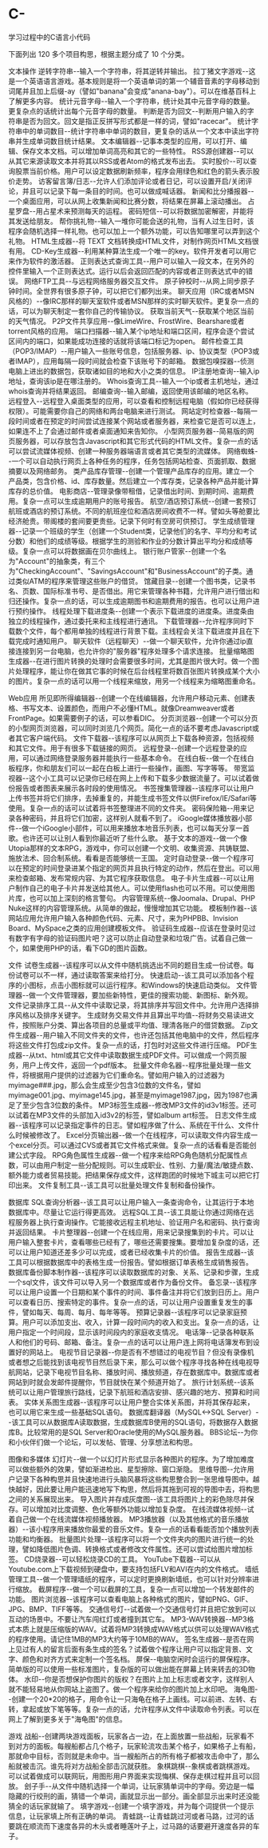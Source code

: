 # C-
学习过程中的C语言小代码

下面列出 120 多个项目构思，根据主题分成了 10 个分类。

文本操作
逆转字符串--输入一个字符串，将其逆转并输出。
拉丁猪文字游戏--这是一个英语语言游戏。基本规则是将一个英语单词的第一个辅音音素的字母移动到词尾并且加上后缀-ay（譬如"banana"会变成"anana-bay"）。可以在维基百科上了解更多内容。
统计元音字母--输入一个字符串，统计处其中元音字母的数量。更复杂点的话统计出每个元音字母的数量。
判断是否为回文--判断用户输入的字符串是否为回文。回文是指正反拼写形式都是一样的词，譬如"racecar"。
统计字符串中的单词数目--统计字符串中单词的数目，更复杂的话从一个文本中读出字符串并生成单词数目统计结果。
文本编辑器--记事本类型的应用，可以打开、编辑、保存文本文档。可以增加单词高亮和其它的一些特性。
RSS源创建器--可以从其它来源读取文本并将其以RSS或者Atom的格式发布出去。
实时股价--可以查询股票当前价格。用户可以设定数据刷新频率，程序会用绿色和红色的箭头表示股价走势。
访客留言簿/日志--允许人们添加评论或者日记，可以设置开启/关闭评论，并且可以记录下每一条目的时间。也可以做成喊话器。
新闻和比分播报器--一个桌面应用，可以从网上收集新闻和比赛分数，将结果在屏幕上滚动播出。
占星罗盘--用占星术来预测每天的运程。
密码短信--可以将数据加密解密，并能将其发送给朋友。
帮你挑礼物--输入一堆你可能会送的礼物，当有人过生日时，该程序会随机选择一样礼物。也可以加上一个额外功能，可以告知哪里可以弄到这个礼物。
HTML生成器--将 TEXT 文档转换成HTML文件，对制作网页HTML文档很有用。
CD-Key生成器--利用某种算法生成一个唯一的key。软件开发者可以用它来作为软件的激活器。
正则表达式查询工具--用户可以输入一段文本，在另外的控件里输入一个正则表达式。运行以后会返回匹配的内容或者正则表达式中的错误。
网络FTP工具--与远程网络服务器交互文件。
原子钟校时--从网上同步原子钟时间。全世界有很多原子钟，可以把它们都列出来。
聊天应用（IRC或者MSN风格的）--像IRC那样的聊天室软件或者MSN那样的实时聊天软件。更复杂一点的话，可以为聊天制定一套你自己的传输协议。
获取当前天气--获取某个地区当前的天气情况。
P2P文件共享应用--像LimeWire、FrostWire、Bearshare或者torrent风格的应用。
端口扫描器--输入某个ip地址和端口区间，程序会逐个尝试区间内的端口，如果能成功连接的话就将该端口标记为open。
邮件检查工具（POP3/IMAP）--用户输入一些账号信息，包括服务器、ip、协议类型（POP3或者IMAP），应用每隔一段时间就会检查下该账号下的邮箱。
数据包嗅探器--侦测电脑上进出的数据包，获取诸如目的地和大小之类的信息。
IP注册地查询--输入ip地址，查询该ip是在哪注册的。
Whois查询工具--输入一个ip或者主机地址，通过whois查询并将结果返回。
邮编查询--输入邮编，返回使用该邮编的地区名称。
远程登入--远程登入桌面类型的应用，可以查看和控制远程电脑（假如你已经获得权限）。可能需要你自己的网络和两台电脑来进行测试。
网站定时检查器--每隔一段时间或者在预定的时间尝试连接某个网站或者服务器，来检查它是否可以连上，如果连不上了会通过邮件或者桌面通知来告知你。
小型网页服务器--简易版的网页服务器，可以存放包含Javascript和其它形式代码的HTML文件。复杂一点的话可以尝试流媒体视频、创建一种服务器端语言或者其它类型的流媒体。
网络蜘蛛--一个可以自动执行网页上各种任务的程序，任务包括网站检查、页面抓取、数据摘要以及网络邮务。
类产品库存管理--创建一个管理产品库存的应用。建立一个产品类，包含价格、id、库存数量。然后建立一个库存类，记录各种产品并能计算库存的总价值。
电影商店--管理录像带租借，记录借出时间、到期时间、逾期费用。复杂一点可以生成逾期用户的账号报告。
航空/酒店预订系统--创建一套预订航班或酒店的预订系统。不同的航班座位和酒店房间收费不一样。譬如头等舱要比经济舱贵。带阁楼的套间要更贵些。记录下何时有空房可供预订。
学生成绩管理器--记录一个班级的学生（创建一个Student类，记录他们的名字、平均分和考试分数）和他们的成绩等级。根据学生的测验和作业的分数计算出平均分和成绩等级。复杂一点可以将数据画在贝尔曲线上。
银行账户管家--创建一个名为"Account"的抽象类，有三个为"CheckingAccount"、"SavingsAccount"和"BusinessAccount"的子类。通过类似ATM的程序来管理这些账户的借贷。
馆藏目录--创建一个图书类，记录书名、页数、国际标准书号、是否借出。用它来管理各种书籍，允许用户进行借出和归还操作。复杂一点的话，可以生成逾期图书和逾期费用的报告。也可以让用户进行预约操作。
线程处理下载进度条--创建一个表示下载进度的进度条。进度条由独立的线程操作，通过委托来和主线程进行通讯。
下载管理器--允许程序同时下载数个文件，每个都用单独的线程进行背景下载。主线程会关注下载进度并且在下载完成时通知用户。
聊天软件（远程聊天）--做一个聊天软件，允许你通过ip直接连接到另一台电脑，也允许你的"服务器"程序处理多个请求连接。
批量缩略图生成器--在进行图片转换的处理时会需要很多时间，尤其是图片很大时。做一个图片处理程序，能让你在做其它事的时候在后台线程里将数百张图片转换成某个大小的图片。复杂一点的话可以用一个线程来缩放，用另一个线程来为缩略图重命名。

Web应用
所见即所得编辑器--创建一个在线编辑器，允许用户移动元素、创建表格、书写文本、设置颜色，而用户不必懂HTML。就像Dreamweaver或者FrontPage。如果需要例子的话，可以参看DIC。
分页浏览器--创建一个可以分页的小型网页浏览器，可以同时浏览几个网页。简化一点的话不要考虑Javascript或者其它客户端代码。
文件下载器--该程序可以从网页上下载各种资源，包括视频和其它文件。用于有很多下载链接的网页。
远程登录--创建一个远程登录的应用，可以通过网络登录服务器并能执行一些基本命令。
在线白板--做一个在线白板程序，你和朋友们可以一起在白板上进行一些操作，画图、写字等等。
带宽监视器--这个小工具可以记录你已经在网上上传和下载多少数据流量了。可以试着做份报告或者图表来展示各时段的使用情况。
书签搜集管理器--该程序可以让用户上传书签并将它们排序，去掉重复的，并能生成书签文件以供Firefox/IE/Safari等使用。复杂一点的话可以试着将书签整理进不同的文件夹。
密码保险箱--用来记录各种密码，并且将它们加密，这样别人就看不到了。
iGoogle媒体播放器小部件--做一个iGoogle小部件，可以用来播放本地音乐列表，也可以每天分享一首歌。也许还可以让别人看到你最近听了些什么歌。
基于文本的游戏--做一个像Utopia那样的文本RPG，游戏中，你可以创建一个文明、收集资源、共铸联盟、施放法术、回合制系统。看看是否能够统一王国。
定时自动登录--做一个程序可以在预定的时间登录进某个指定的网页并且执行特定的动作，然后在登出。可以用来检查邮箱、发布常规内容、为其它程序获取信息。
电子卡片生成器--可以让用户制作自己的电子卡片并发送给其他人。可以使用flash也可以不用。可以使用图片库，也可以加上深刻的格言警句。
内容管理系统--像Joomala、Drupal、PHP Nuke这样的内容管理系统。从简单的做起，慢慢增加其它功能。
模板制作器--该网站应用允许用户输入各种颜色代码、元素、尺寸，来为PHPBB、Invision Board、MySpace之类的应用创建模板文件。
验证码生成器--应该在登录时见过有数字有字母的验证码图片吧？这可以防止自动登录和垃圾广告。试着自己做一个，如果使用PHP的话，看下GD的图片函数。

文件
试卷生成器--该程序可以从文件中随机挑选出不同的题目生成一份试卷。每份试卷可以不一样，通过读取答案来给打分。
快速启动--该工具可以添加各个程序的小图标，点击小图标就可以运行程序。和Windows的快速启动类似。
文件管理器--做一个文件管理器，要加些新特性，更佳的搜索功能、新图标、新外观。
文件记录排序工具--从文件中读取记录，将其排序并写回文件中。允许用户选择排序风格以及排序关键字。
生成财务交易文件并且算出平均值--将财务交易读进文件，按照账户分类、算出各项目的总量或平均值、理清各账户的借贷数据。
Zip文件生成器--用户输入不同文件夹的文件，也许还包括其他电脑中的文件，然后程序将这些文件打包成zip文件。复杂一点的话，打包时对这些文件进行压缩。
PDF生成器--从txt、html或其它文件中读取数据生成PDF文件。可以做成一个网页服务，用户上传文件，返回一个pdf版本。
批量文件命名器--程序批量处理一些文件，将根据用户提供的过滤器为它们重命名。譬如用户输入的过滤器为myimage###.jpg，那么会生成至少包含3位数的文件名，譬如myimage001.jpg、myimage145.jpg，甚至是myimage1987.jpg，因为1987也满足了至少包含3位数的条件。
MP3标签生成器--修改MP3文件的id3v1标签。还可以试着在MP3文件的头部加入id3v2的标签，譬如album art标签。
日志文件生成器--该程序可以记录指定事件的日志。譬如程序做了什么、系统在干什么、文件什么时候被修改了。
Excel分页输出器--做一个在线程序，可以读取文件内容生成一个excel分页。可以通过CVS或者其它文件格式来做。复杂一点的话看看是否能创建公式字段。
RPG角色属性生成器--做一个程序来给RPG角色随机分配属性点数，可以由用户制定一些分配规则。可以生成职业、性别、力量/魔法/敏捷点数、额外能力或者贸易技能。把结果保存成文件，这样跑团的时候地下城主可以把它打印出来。
文件复制工具--该工具可以批量处理文件复制和备份操作。

数据库
SQL查询分析器--该工具可以让用户输入一条查询命令，让其运行于本地数据库中。尽量让它运行得更高效。
远程SQL工具--该工具能让你通过网络在远程服务器上执行查询操作。它能接收远程主机地址、验证用户名和密码、执行查询并返回结果。
卡片整理器--创建一个在线应用，用来记录搜集到的卡片。可以让用户输入整套卡片，查看哪些已经有了，哪些还需要搜集。要增加复杂度的话，还可以让用户知道还差多少可以完成，或者已经收集卡片的价值。
报告生成器--该工具可以根据数据库中的表格生成一份报告。譬如根据订单表格生成销售报告。
数据库备份脚本制作器--该程序可以读取数据库的对象、关系、记录和步骤，生成一个sql文件，该文件可以导入另一个数据库或者作为备份文件。
备忘录--该程序可以让用户设置一个日期和某个事件的时间、事件备注并将它们放到日历上。用户可以查看日历、搜索特定的事件。复杂一点的话，可以让用户设置重复发生的事件，譬如每天、每周、每月、每年等等。
预算记录器--该程序可以记录家庭预算。用户可以添加支出、收入，计算一段时间内的收入和支出。复杂一点的话，让用户指定一个时间段，显示该时间段内的家庭收支情况。
电话簿--记录各种联系人和他们的号码、邮箱、备注。复杂一点的话可以让用户连上网将电话簿发布到设置好的网站上。
电视节目记录器--你是否有不想错过的电视节目？但没有录像机或者想之后能找到该电视节目然后录下来，那么可以做个程序寻找各种在线电视导航网站，记录下电视节目名称、播放时间、播放频道，存在数据库中。数据库或者网站到时就会发邮件提醒你，节目就快在某个频道开始了。
旅行计划系统--该系统可以让用户管理旅行路线，记录下航班和酒店安排、感兴趣的地方、预算和时间表。
实体关系图生成器--该程序可以让用户整合实体关系图，并将其保存起来，也可以用它来生成一些基础SQL语句。
数据库翻译器（MySQL<->SQL Server）--该工具可以从数据库A读取数据，生成数据库B使用的SQL语句，将数据存入数据库B。比较常用的是SQL Server和Oracle使用的MySQL服务器。
BBS论坛--为你和小伙伴们做一个论坛，可以发帖、管理、分享想法和构思。

图像和多媒体
幻灯片--做一个以幻灯片形式显示各种图片的程序。为了增加难度可以做些额外的效果，譬如渐进检出、星型擦除、窗口渐隐。
思维导图--允许用户记录下各种构思并且快速地进行头脑风暴将这些构思整合到一张思维导图中。越快越好，因此要让用户能迅速地写下构思，然后将其拖到可视的导图中去，将构思之间的关系展现出来。
导入图片并存成灰度图--该工具将图片上的彩色除尽并保存。可以增加对比度调整、色化等额外功能以增加复杂度。
在线流媒体视频--试着自己做一个在线流媒体视频播放器。
MP3播放器（以及其他格式的音乐播放器）--该小程序用来播放你最爱的音乐文件。复杂一点的话看看能否加个播放列表功能和均衡器。
批量图片处理--该程序可以将一个文件夹内的图片进行统一的处理，譬如降低图片色调、转换格式或者修改文件属性。还可以尝试给图片增加标签。
CD烧录器--可以轻松烧录CD的工具。
YouTube下载器--可以从Youtube.com上下载视频到硬盘中，要支持包括FLV和AVI在内的文件格式。
墙纸管理工具--做一个管理墙纸的程序，可以定时更换刷新墙纸，也可以针对分辨率进行缩放。
截屏程序--做一个可以截屏的工具，复杂一点可以增加一个转发邮件的功能。
图片浏览器--该程序可以查看电脑上各种格式的图片，譬如PNG、GIF、JPG、BMP、TIFF等等。
交通信号灯--试着做一个交通信号灯并且把它放到可以互动的场景中。不要让汽车闯红灯或者撞到其它车。
MP3-WAV转换器--MP3格式本质上就是压缩版的WAV。试着将MP3转换成WAV格式以供可以处理WAV格式的程序使用。请记住1MB的MP3大约等于10MB的WAV。
签名生成器--是否在网上见过有人的留言后面有条生成的签名？试着做个程序让用户可以指定背景、文字、颜色和对齐方式来定制一个签名档。
屏保--电脑空闲时会运行的屏保程序。简单版的可以使用一些标准图片，复杂版的可以做出能在屏幕上转来转去的3D物体。
水印--你是否想保护你图片的版权？在图片上加上标志或者文字，这样别人就不能轻易地从你网站上盗图了。做一个程序来给你的图片加上水印吧。
海龟图--创建一个20*20的格子，用命令让一只海龟在格子上画线。可以前进、左转、右转，拿起或放下笔等等。复杂一点的话，允许程序从文件中读取命令列表。可以在网上了解到更多关于"海龟图"的信息。

游戏
战船--创建两块游戏面板，玩家各占一边，在上面放置一些战船，玩家看不到对方的面板。每艘船都占几个格子，玩家轮流攻击某个格子，如果格子上有船，那就命中目标，否则就是未命中。当一艘船所占的所有格子都被攻击命中了，那么船就被击沉。谁先将对方战船全部击沉就获胜。
象棋跳棋--象棋或者跳棋游戏。可以试着做成可以联网玩，用图形用户界面来实现悔棋、保存走棋过程并且可以回放。
刽子手--从文件中随机选择一个单词，让玩家猜单词中的字母。旁边是一幅隐藏的行绞刑的画，猜错一个单词，画就显示出一部分。画全部显示出来时还没能猜全的话玩家就输了。
填字游戏--创建一个填字游戏，并为每个词提供一个提示信息，让玩家填上所有正确的单词。
青蛙跳--让青蛙跳过河或者马路，过河的话要跳在顺流而下速度各异的木头或者睡莲叶子上，过马路的话要避开速度各异的车子。
